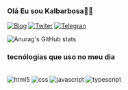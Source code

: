 ### Olá Eu sou Kalbarbosa👋🏾


[![Blog](https://img.shields.io/website-up-down-green-red/http/monip.org.svg)]()
[![Twiter](https://img.shields.io/badge/Twitter-1DA1F2?style=for-the-badge&logo=twitter&logoColor=white)]()
[![Telegran](https://img.shields.io/badge/Telegram-2CA5E0?style=for-the-badge&logo=telegram&logoColor=white)]()

![Anurag's GitHub stats](https://github-readme-stats.vercel.app/api?username=Kalbarbosa&show_icons=true&theme=dracula)

### tecnólogias que uso no meu dia 

<div style="display_block"><br/>
<img aling="center" alt="html5" src="https://img.shields.io/badge/HTML5-E34F26?style=for-the-badge&logo=html5&logoColor=white"
>
<img aling="center" alt="css" src="https://img.shields.io/badge/CSS3-1572B6?style=for-the-badge&logo=css3&logoColor=white"
>
<img aling="center" alt="javascript" src="https://img.shields.io/badge/JavaScript-F7DF1E?style=for-the-badge&logo=javascript&logoColor=black"
>
<img aling="center" alt="typescript" src="https://img.shields.io/badge/TypeScript-007ACC?style=for-the-badge&logo=typescript&logoColor=white"
>
</div>


